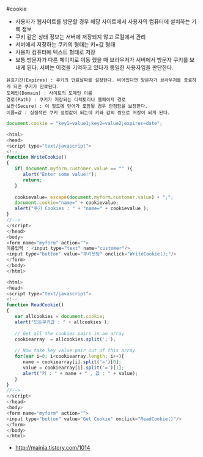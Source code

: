 #cookie
- 사용자가 웹사이트를 방문할 경우 해당 사이트에서 사용자의 컴퓨터에 설치하는 기록 정보
- 쿠키 같은 상태 정보는 서버에 저장되지 않고 로컬에서 관리
- 서버에서 저장하는 쿠키의 형태는 키=값 형태
 - 사용자 컴퓨터에 텍스트 형태로 저장
 - 보통 방문자가 다른 페이지로 이동 했을 때 브라우저가 서버에서 방문자 쿠키를 보내게 된다. 서버는 이것을 기억하고 있다가 동일한 사용자임을 판단한다.
````
유효기간(Expires) : 쿠키의 만료날짜를 설정한다. 비어있다면 방문자가 브라우저를 종료하게 되면 쿠키가 만료된다.
도메인(Domain) : 사이트의 도메인 이름
경로(Path) : 쿠키가 저장되는 디렉토리나 웹페이지 경로
보안(Secure) : 이 필드에 단어가 포함될 경우 안점함을 보장한다.
이름=값 : 실질적인 쿠키 설정값이 되는데 키와 값의 쌍으로 저장이 되게 된다.
````
````javascript
document.cookie = "key1=value1;key2=value2;expires=date";
````
````javascript
<html>
<head>
<script type="text/javascript">
<!--
function WriteCookie()
{
   if( document.myform.customer.value == "" ){
      alert("Enter some value!");
      return;
   }
 
   cookievalue= escape(document.myform.customer.value) + ";";
   document.cookie="name=" + cookievalue;
   alert("쿠키 Cookies : " + "name=" + cookievalue );
}
//-->
</script>
</head>
<body>
<form name="myform" action="">
이름입력 : <input type="text" name="customer"/>
<input type="button" value="쿠키셋팅" onclick="WriteCookie();"/>
</form>
</body>
</html>
````
````javascript
<html>
<head>
<script type="text/javascript">
<!--
function ReadCookie()
{
   var allcookies = document.cookie;
   alert("모든쿠키값 : " + allcookies );
 
   // Get all the cookies pairs in an array
   cookiearray  = allcookies.split(';');
 
   // Now take key value pair out of this array
   for(var i=0; i<cookiearray.length; i++){
      name = cookiearray[i].split('=')[0];
      value = cookiearray[i].split('=')[1];
      alert("키 : " + name + " , 값 : " + value);
   }
}
//-->
</script>
</head>
<body>
<form name="myform" action="">
<input type="button" value="Get Cookie" onclick="ReadCookie()"/>
</form>
</body>
</html>
````
- http://mainia.tistory.com/1014